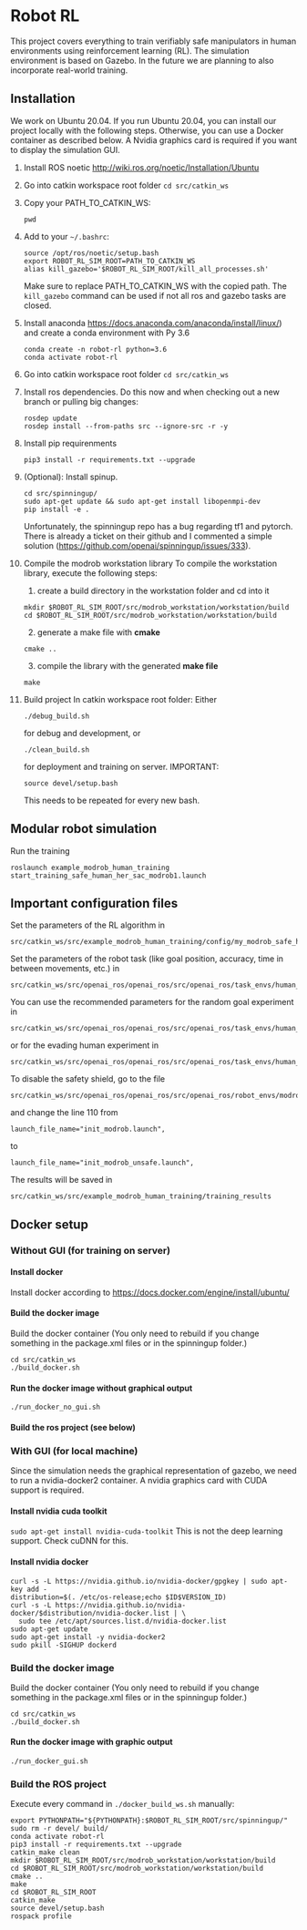 # Robot RL

This project covers everything to train verifiably safe manipulators in human environments using reinforcement learning (RL).
The simulation environment is based on Gazebo.
In the future we are planning to also incorporate real-world training.


## Installation
We work on Ubuntu 20.04.
If you run Ubuntu 20.04, you can install our project locally with the following steps.
Otherwise, you can use a Docker container as described below.
A Nvidia graphics card is required if you want to display the simulation GUI.

1. Install ROS noetic http://wiki.ros.org/noetic/Installation/Ubuntu
2. Go into catkin workspace root folder `cd src/catkin_ws`
3. Copy your PATH_TO_CATKIN_WS:
    ```
    pwd
    ```
4. Add to your `~/.bashrc`:
    ```
    source /opt/ros/noetic/setup.bash
    export ROBOT_RL_SIM_ROOT=PATH_TO_CATKIN_WS
    alias kill_gazebo='$ROBOT_RL_SIM_ROOT/kill_all_processes.sh'
    ```
    Make sure to replace PATH_TO_CATKIN_WS with the copied path.
    The `kill_gazebo` command can be used if not all ros and gazebo tasks are closed.

5. Install anaconda https://docs.anaconda.com/anaconda/install/linux/) and create a conda environment with Py 3.6
    ```
    conda create -n robot-rl python=3.6
    conda activate robot-rl
    ```
6. Go into catkin workspace root folder `cd src/catkin_ws`
7. Install ros dependencies.
   Do this now and when checking out a new branch or pulling big changes:
    ```
    rosdep update
    rosdep install --from-paths src --ignore-src -r -y
    ```
8. Install pip requirenments
    ```
    pip3 install -r requirements.txt --upgrade
    ```
9. (Optional): Install spinup.
    ```
    cd src/spinningup/
    sudo apt-get update && sudo apt-get install libopenmpi-dev
    pip install -e .
    ```
    Unfortunately, the spinningup repo has a bug regarding tf1 and pytorch. There is already a ticket on their github and I commented a simple solution (https://github.com/openai/spinningup/issues/333).
10. Compile the modrob workstation library
    To compile the workstation library, execute the following steps:
    1. create a build directory in the workstation folder and cd into it
    ```
    mkdir $ROBOT_RL_SIM_ROOT/src/modrob_workstation/workstation/build
    cd $ROBOT_RL_SIM_ROOT/src/modrob_workstation/workstation/build
    ```
    2. generate a make file with **cmake**
    ```
    cmake ..
    ```
    3. compile the library with the generated **make file**
    ```
    make
    ```
11. Build project
    In catkin workspace root folder:
    Either
    ```
    ./debug_build.sh
    ```
    for debug and development, or
    ```
    ./clean_build.sh
    ```
    for deployment and training on server.
    IMPORTANT:
    ```
    source devel/setup.bash
    ```
    This needs to be repeated for every new bash.

## Modular robot simulation
Run the training
```
roslaunch example_modrob_human_training start_training_safe_human_her_sac_modrob1.launch
```

## Important configuration files
Set the parameters of the RL algorithm in
```
src/catkin_ws/src/example_modrob_human_training/config/my_modrob_safe_human_params_sac_her_modrob1.yaml
```
Set the parameters of the robot task (like goal position, accuracy, time in between movements, etc.) in
```
src/catkin_ws/src/openai_ros/openai_ros/src/openai_ros/task_envs/human_modrob/config/modrob_safe_human_random_modrob1.yaml
```
You can use the recommended parameters for the random goal experiment in
```
src/catkin_ws/src/openai_ros/openai_ros/src/openai_ros/task_envs/human_modrob/config/modrob_safe_human_random_modrob1_all_rand.yaml
```
or for the evading human experiment in
```
src/catkin_ws/src/openai_ros/openai_ros/src/openai_ros/task_envs/human_modrob/config/modrob_safe_human_random_modrob1_single_goal.yaml
```

To disable the safety shield, go to the file
```
src/catkin_ws/src/openai_ros/openai_ros/src/openai_ros/robot_envs/modrob_env_path_following.py
```
and change the line 110 from
```
launch_file_name="init_modrob.launch",
```
to
```
launch_file_name="init_modrob_unsafe.launch",
```

The results will be saved in
```
src/catkin_ws/src/example_modrob_human_training/training_results
```

## Docker setup


### Without GUI (for training on server)
#### Install docker
Install docker according to https://docs.docker.com/engine/install/ubuntu/
#### Build the docker image
Build the docker container (You only need to rebuild if you change something in the package.xml files or in the spinningup folder.)
```
cd src/catkin_ws
./build_docker.sh
```
#### Run the docker image without graphical output
`./run_docker_no_gui.sh`
#### Build the ros project (see below)

### With GUI (for local machine)
Since the simulation needs the graphical representation of gazebo,
we need to run a nvidia-docker2 container.
A nvidia graphics card with CUDA support is required.

#### Install nvidia cuda toolkit
`sudo apt-get install nvidia-cuda-toolkit`
This is not the deep learning support. Check cuDNN for this.
#### Install nvidia docker
```
curl -s -L https://nvidia.github.io/nvidia-docker/gpgkey | sudo apt-key add -
distribution=$(. /etc/os-release;echo $ID$VERSION_ID)
curl -s -L https://nvidia.github.io/nvidia-docker/$distribution/nvidia-docker.list | \
  sudo tee /etc/apt/sources.list.d/nvidia-docker.list
sudo apt-get update
sudo apt-get install -y nvidia-docker2
sudo pkill -SIGHUP dockerd
```
### Build the docker image
Build the docker container (You only need to rebuild if you change something in the package.xml files or in the spinningup folder.)
```
cd src/catkin_ws
./build_docker.sh
```
#### Run the docker image with graphic output
`./run_docker_gui.sh`


### Build the ROS project
Execute every command in `./docker_build_ws.sh` manually:
```
export PYTHONPATH="${PYTHONPATH}:$ROBOT_RL_SIM_ROOT/src/spinningup/"
sudo rm -r devel/ build/
conda activate robot-rl
pip3 install -r requirements.txt --upgrade
catkin_make clean
mkdir $ROBOT_RL_SIM_ROOT/src/modrob_workstation/workstation/build
cd $ROBOT_RL_SIM_ROOT/src/modrob_workstation/workstation/build
cmake ..
make
cd $ROBOT_RL_SIM_ROOT
catkin_make
source devel/setup.bash
rospack profile
```
